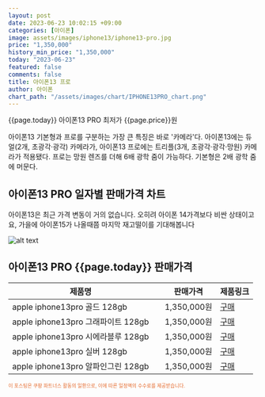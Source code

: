 ```yaml
---
layout: post
date: 2023-06-23 10:02:15 +09:00
categories: [아이폰]
image: assets/images/iphone13/iphone13-pro.jpg
price: "1,350,000"
history_min_price: "1,350,000"
today: "2023-06-23"
featured: false
comments: false
title: 아이폰13 프로
author: 아이폰
chart_path: "/assets/images/chart/IPHONE13PRO_chart.png"
---
```


{{page.today}} 아이폰13 PRO 최저가 {{page.price}}원

아이폰13 기본형과 프로를 구분하는 가장 큰 특징은 바로 '카메라'다. 아이폰13에는 듀얼(2개, 초광각·광각) 카메라가, 아이폰13 프로에는 트리플(3개, 초광각·광각·망원) 카메라가 적용됐다. 프로는 망원 렌즈를 더해 6배 광학 줌이 가능하다. 기본형은 2배 광학 줌에 머문다.

## 아이폰13 PRO 일자별 판매가격 차트
아이폰13은 최근 가격 변동이 거의 없습니다. 오히려 아이폰 14가격보다 비싼 상태이고요, 가을에 아이폰15가 나올때쯤 마지막 재고떨이를 기대해봅니다

![alt text]({{page.chart_path}} "아이폰13 PRO 판매가격 차트")

## 아이폰13 PRO {{page.today}} 판매가격
<main>
<table id="rwd-table-large">
  <thead>
    <tr>
      <th>제품명</th>
      <th></th>
      <th>판매가격</th>
      <th>제품링크</th>
    </tr>
  </thead>
  <tbody><tr>
        <td>apple iphone13pro 골드 128gb </td>
        <td></td>
        <td>1,350,000원</td>
        <td><a href='https://link.coupang.com/a/SOWuA' target='_blank'>구매</a></td>
        </tr><tr>
        <td>apple iphone13pro 그래파이트 128gb </td>
        <td></td>
        <td>1,350,000원</td>
        <td><a href='https://link.coupang.com/a/SOWw1' target='_blank'>구매</a></td>
        </tr><tr>
        <td>apple iphone13pro 시에라블루 128gb </td>
        <td></td>
        <td>1,350,000원</td>
        <td><a href='https://link.coupang.com/a/SOWyU' target='_blank'>구매</a></td>
        </tr><tr>
        <td>apple iphone13pro 실버 128gb </td>
        <td></td>
        <td>1,350,000원</td>
        <td><a href='https://link.coupang.com/a/SOWAC' target='_blank'>구매</a></td>
        </tr><tr>
        <td>apple iphone13pro 알파인그린 128gb </td>
        <td></td>
        <td>1,350,000원</td>
        <td><a href='https://link.coupang.com/a/SQ3q6' target='_blank'>구매</a></td>
        </tr></tbody>
</table>

</main>
<div style="color:#e56a2c;font-size: 0.7em;" >
이 포스팅은 쿠팡 파트너스 활동의 일환으로, 이에 따른 일정액의 수수료를 제공받습니다.
</div>
